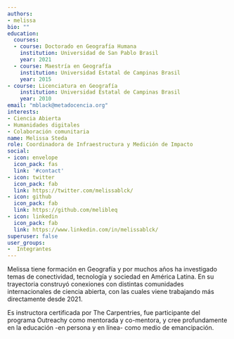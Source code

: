 ```yaml
---
authors:
- melissa
bio: ""
education:
  courses:
  - course: Doctorado en Geografía Humana
    institution: Universidad de San Pablo Brasil
    year: 2021
  - course: Maestría en Geografía
    institution: Universidad Estatal de Campinas Brasil
    year: 2015
- course: Licenciatura en Geografía
    institution: Universidad Estatal de Campinas Brasil
    year: 2010
email: "mblack@metadocencia.org"
interests:
- Ciencia Abierta
- Humanidades digitales
- Colaboración comunitaria
name: Melissa Steda
role: Coordinadora de Infraestructura y Medición de Impacto
social:
- icon: envelope
  icon_pack: fas
  link: '#contact'
- icon: twitter
  icon_pack: fab
  link: https://twitter.com/melissablck/
- icon: github
  icon_pack: fab
  link: https://github.com/melibleq
- icon: linkedin
  icon_pack: fab
  link: https://www.linkedin.com/in/melissablck/
superuser: false
user_groups:
-  Integrantes
---
```

Melissa tiene formación en Geografía y por muchos años ha investigado temas de conectividad, tecnología y sociedad en América Latina. En su trayectoria construyó conexiones con distintas comunidades internacionales de ciencia abierta, con las cuales viene trabajando más directamente desde 2021.

Es instructora certificada por The Carpentries, fue participante del programa Outreachy como mentorada y co-mentora, y cree profundamente en la educación -en persona y en línea- como medio de emancipación.

